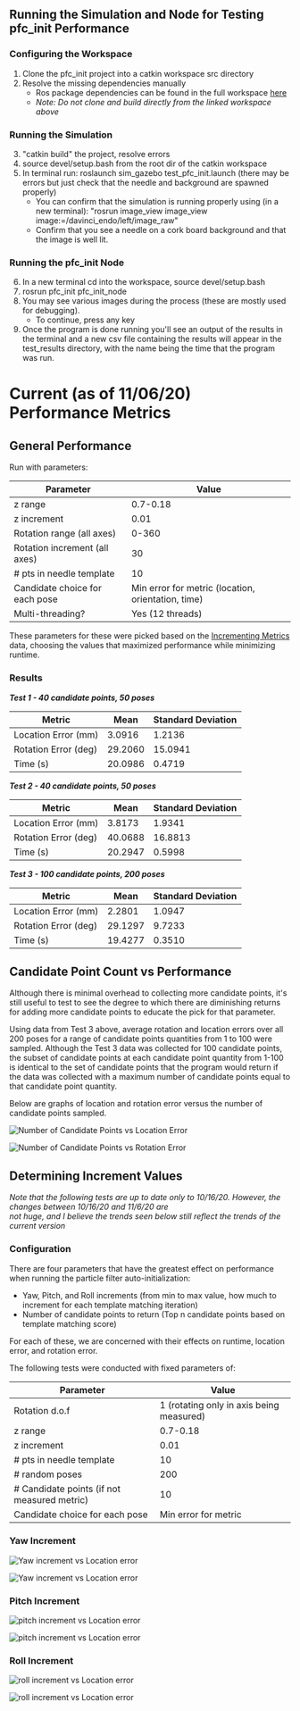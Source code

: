 ## Running the Simulation and Node for Testing pfc_init Performance
### Configuring the Workspace  
1. Clone the pfc_init project into a catkin workspace src directory
2. Resolve the missing dependencies manually
    * Ros package dependencies can be found in the full workspace [here](fhttps://github.com/tuckerguen/pfc_init_catkin_ws) 
    * *Note: Do not clone and build directly from the linked workspace above*
### Running the Simulation
3. "catkin build" the project, resolve errors
4. source devel/setup.bash from the root dir of the catkin workspace
5. In terminal run: roslaunch sim_gazebo test_pfc_init.launch (there may be errors but just check that the needle and background are spawned properly)
    * You can confirm that the simulation is running properly using (in a new terminal): "rosrun image_view image_view image:=/davinci_endo/left/image_raw"
    * Confirm that you see a needle on a cork board background and that the image is well lit.
### Running the pfc_init Node
6. In a new terminal cd into the workspace, source devel/setup.bash
7. rosrun pfc_init pfc_init_node
8. You may see various images during the process (these are mostly used for debugging). 
    * To continue, press any key
9. Once the program is done running you'll see an output of the results in the terminal and a new csv file containing 
the results will appear in the test_results directory, with the name being the time that the program was run.

# Current (as of 11/06/20) Performance Metrics
## General Performance
Run with parameters:

| Parameter                                                	| Value 	|
|----------------------------------------------------------	|----------	|
| z range                                                  	| 0.7-0.18 	|
| z increment 	                                            | 0.01 	    |
| Rotation range (all axes)                                 | 0-360 	| 
| Rotation increment (all axes)	                            | 30	    |
| # pts in needle template                                 	| 10       	|
| Candidate choice for each pose                            | Min error for metric (location, orientation, time)|
| Multi-threading?                                        | Yes (12 threads)

These parameters for these were picked based on the [Incrementing Metrics](#incrementing-metrics) data, choosing the values
that maximized performance while minimizing runtime.  
  
### Results
***Test 1 - 40 candidate points, 50 poses***  

| Metric                                                	| Mean | Standard Deviation 
|-------------------------------------------------------|----------      |-----         
| Location Error (mm)                                       | 3.0916      |   1.2136             
| Rotation Error (deg)                                      | 29.2060       |   15.0941   |  
| Time (s)                                                  | 20.0986       |   0.4719    |                                                         

***Test 2 - 40 candidate points, 50 poses***    

| Metric                                                	| Mean | Standard Deviation 
|-------------------------------------------------------|----------      |-----         
| Location Error (mm)                                       | 3.8173      |   1.9341              
| Rotation Error (deg)                                      | 40.0688       |  16.8813   |  
| Time (s)                                                  | 20.2947       |   0.5998    |                                                        

***Test 3 - 100 candidate points, 200 poses***  

| Metric                                                	| Mean | Standard Deviation 
|-------------------------------------------------------|----------      |-----         
| Location Error (mm)                                       | 2.2801     |   1.0947              
| Rotation Error (deg)                                      | 29.1297      |  9.7233   |  
| Time (s)                                                  | 19.4277      |   0.3510   |   

## Candidate Point Count vs Performance
Although there is minimal overhead to collecting more candidate points, it's still useful to test to see the degree to 
which there are diminishing returns for adding more candidate points to educate the pick for that parameter.   

Using data from Test 3 above, average rotation and location errors over all 200 poses for a range 
of candidate points quantities from 1 to 100 were sampled. Although the Test 3 data was collected for 100 candidate points,
the subset of candidate points at each candidate point quantity from 1-100 is identical to the set of candidate points 
that the program would return if the data was collected with a maximum number of candidate points equal to that
candidate point quantity.  

Below are graphs of location and rotation error versus the number of candidate points sampled.
 
![Number of Candidate Points vs Location Error](imgs/locerr_vs_candpts.jpg)    

![Number of Candidate Points vs Rotation Error](imgs/roterr_vs_candpts.jpg)  


## Determining Increment Values
*Note that the following tests are up to date only to 10/16/20. However, the changes between 10/16/20 and 11/6/20 are  
not huge, and I believe the trends seen below still reflect the trends of the current version*  
### Configuration 
There are four parameters that have the greatest effect on performance when running the particle filter auto-initialization:  
* Yaw, Pitch, and Roll increments  (from min to max value, how much to increment for each template matching iteration)  
* Number of candidate points to return (Top n candidate points based on template matching score)  

For each of these, we are concerned with their effects on runtime, location error, and rotation error.  
  
The following tests were conducted with fixed parameters of:  

| Parameter                                                	| Value 	|
|----------------------------------------------------------	|----------	|
| Rotation d.o.f                                            | 1	(rotating only in axis being measured)|
| z range                                                  	| 0.7-0.18 	|
| z increment 	                                            | 0.01 	    | 
| # pts in needle template                                 	| 10       	|
| # random poses                           	        | 200      	|
| # Candidate points (if not measured metric)   | 10
| Candidate choice for each pose                            | Min error for metric          |

### Yaw Increment
![Yaw increment vs Location error](imgs/yaw_inc_vs_loc_err1.jpeg)  

![Yaw increment vs Location error](imgs/yaw_inc_vs_rot_err1.jpeg)  

### Pitch Increment
![pitch increment vs Location error](imgs/pitch_inc_vs_loc_err1.jpeg)  

![pitch increment vs Location error](imgs/pitch_inc_vs_rot_err1.jpeg)  

### Roll Increment
![roll increment vs Location error](imgs/roll_inc_vs_loc_err1.jpeg)  

![roll increment vs Location error](imgs/roll_inc_vs_rot_err1.jpeg)  